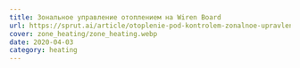 ```yaml
---
title: Зональное управление отоплением на Wiren Board
url: https://sprut.ai/article/otoplenie-pod-kontrolem-zonalnoe-upravlenie
cover: zone_heating/zone_heating.webp
date: 2020-04-03
category: heating
---
```

